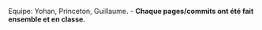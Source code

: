 Equipe: Yohan, Princeton, Guillaume. -
**Chaque pages/commits ont été fait ensemble et en classe.** 

